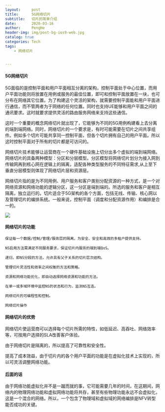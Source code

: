```yaml
---
layout:     post
title:      5G网络切片
subtitle:   切片的简单介绍
date:       2020-03-16
author:     PengHe
header-img: img/post-bg-ios9-web.jpg
catalog: true
categories: Tech
tags:
    - 网络切片    


---
```


#### 5G网络切片

5G面临的是控制平面和用户平面相互分离的架构，控制平面处于中心位置，而用户平面功能则将放置在用例或服务的最佳位置，即可和控制平面放置在一块，也可分布在网络其它位置。为了构建这个灵活的架构，就需要控制平面能和用户平面进行通信，而不管两者为于网络的任何位置。同时也支持UE能够和用户平面之间的通讯要求。这时就要求提供灵活的路由服务网络来支持这些通信。

这时一个重要的概念网络切片就出现了，它能够为不同的5G用例构建看上去分离的端到端网络。同时，网络切片的一个要求是，有时可能需要在切片之间共享组件。例如多个切片可能共享同一控制平面，但各个切片拥有自己的用户平面。所以这时控制平面对于所有的切片都是可访问的。

网络切片技术能够让运营商在一个硬件基础设施上切分出多个虚拟的端到端网络。网络切片的具备两种模型：分区和分层模型。分区模型将网络切片划分为接入网到传输网再到核心网在逻辑上的隔离，适配各种类型服务的不同特征需求,从上至下垂直分层模型则体现了网络切片层和资源层。

网络切片指的是为不同用例、用户服务和客户类别分配资源的一种方式，是一个对网络资源和网络功能的逻辑分区，这一分区是端到端的。所选的服务和客户是相互隔离，独立运行的。切片适合于5G架构的各个方面，包括无线、传输、核心网以及管理切片的编排系统。一般来说，控制平面（调度和分配资源作用）和编排是合一的。


![](https://upload.semidata.info/sns.eefocus.com/rf/article/media/2018/07/25/343299.jpg)

#### 网络切片的功能

	保证每一个数据/控制/管理/服务层的隔离，为安全、安全和高效的多租户提供支持。
	
	NS启用方法需满足不同服务要求，保证切片内服务的端到端QoS。
	
	递归，即NS分段的方法，允许具有父子关系的切片层次结构。
	
	管理切片灵活性和效率之间权衡的方法和策略。
	
	资源和网络功能优化，即自动选择网络资源和功能的方法。
	
	在单一或多域环境中监控NS的状态和行为，监测NS互连。
	
	网络切片的可编程性和控制。
	
	网络切片操作

#### 网络切片的优势

网络切片使运营商可以选择每个切片所需的特性，如低延迟、高吞吐、网络效率等，可按用户选择的SLA改善客户体验。

由于网络切片是隔离的，所以提高了可靠性和安全性。

提高了成本效益，由于切片内的各个用户平面的功能是在虚拟化技术上实现的，所以可灵活调整网络功能。

#### 后面的话

 由于网络功能虚拟化并不是一蹴而就的事，它可能需要几年的时间，在这期间，网络内的物理网络功能和虚拟网络功能将共存，甚至有些物理功能永远不会虚拟化，这是一个混合的网络。所以，一个包含了物理域和虚拟域的网络编排是NFV转型能否成功的关键。 
